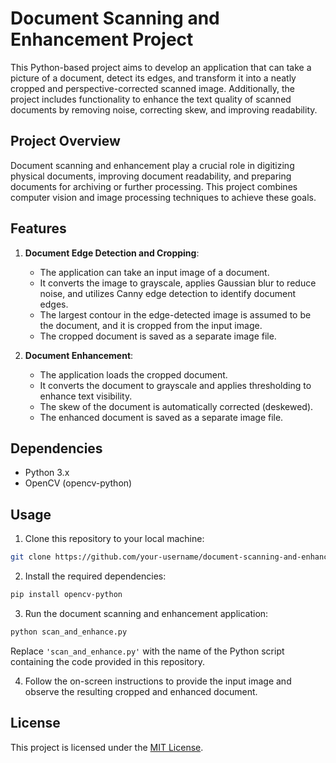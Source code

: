 # Document Scanning and Enhancement Project

This Python-based project aims to develop an application that can take a picture of a document, detect its edges, and transform it into a neatly cropped and perspective-corrected scanned image. Additionally, the project includes functionality to enhance the text quality of scanned documents by removing noise, correcting skew, and improving readability.

## Project Overview

Document scanning and enhancement play a crucial role in digitizing physical documents, improving document readability, and preparing documents for archiving or further processing. This project combines computer vision and image processing techniques to achieve these goals.

## Features

1. **Document Edge Detection and Cropping**:
   - The application can take an input image of a document.
   - It converts the image to grayscale, applies Gaussian blur to reduce noise, and utilizes Canny edge detection to identify document edges.
   - The largest contour in the edge-detected image is assumed to be the document, and it is cropped from the input image.
   - The cropped document is saved as a separate image file.

2. **Document Enhancement**:
   - The application loads the cropped document.
   - It converts the document to grayscale and applies thresholding to enhance text visibility.
   - The skew of the document is automatically corrected (deskewed).
   - The enhanced document is saved as a separate image file.

## Dependencies

- Python 3.x
- OpenCV (opencv-python)

## Usage

1. Clone this repository to your local machine:

```bash
git clone https://github.com/your-username/document-scanning-and-enhancement.git
```

2. Install the required dependencies:

```bash
pip install opencv-python
```

3. Run the document scanning and enhancement application:

```bash
python scan_and_enhance.py
```

Replace `'scan_and_enhance.py'` with the name of the Python script containing the code provided in this repository.

4. Follow the on-screen instructions to provide the input image and observe the resulting cropped and enhanced document.

## License

This project is licensed under the [MIT License](https://github.com/AndreaAlberti07/Computer-Vision-Project/blob/main/LICENSE).

